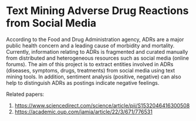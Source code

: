 # Text Mining Adverse Drug Reactions from Social Media
According to the Food and Drug Administration agency, ADRs are a major public health concern and a leading cause of morbidity and mortality. Currently, information relating to ADRs is fragmented and curated manually from distributed and heterogeneous resources such as social media (online forums). The aim of this project is to extract entities involved in ADRs (diseases, symptoms, drugs, treatments) from social media using text mining tools. In addition, sentiment analysis (positive, negative) can also help to distinguish ADRs as postings indicate negative feelings. 

Related papers: 

1. https://www.sciencedirect.com/science/article/pii/S1532046416300508
2. https://academic.oup.com/jamia/article/22/3/671/776531
